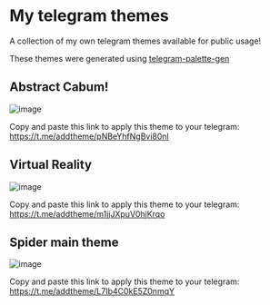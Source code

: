 # My telegram themes
A collection of my own telegram themes available for public usage!

These themes were generated using [telegram-palette-gen](https://github.com/agnipau/telegram-palette-gen)

## Abstract Cabum!
![image](https://github.com/luispengler/telegram-themes/blob/main/screenshots/1641131095.png?raw=true)

Copy and paste this link to apply this theme to your telegram: https://t.me/addtheme/pNBeYhfNgBvi80nl

## Virtual Reality
![image](https://github.com/luispengler/telegram-themes/blob/main/screenshots/1641131536.png?raw=true)

Copy and paste this link to apply this theme to your telegram: https://t.me/addtheme/m1jjJXpuV0hjKrqo

## Spider main theme
![image](https://github.com/luispengler/telegram-themes/blob/main/screenshots/1641131931.png?raw=true)

Copy and paste this link to apply this theme to your telegram: https://t.me/addtheme/L7Ib4C0kE5Z0nmqY
